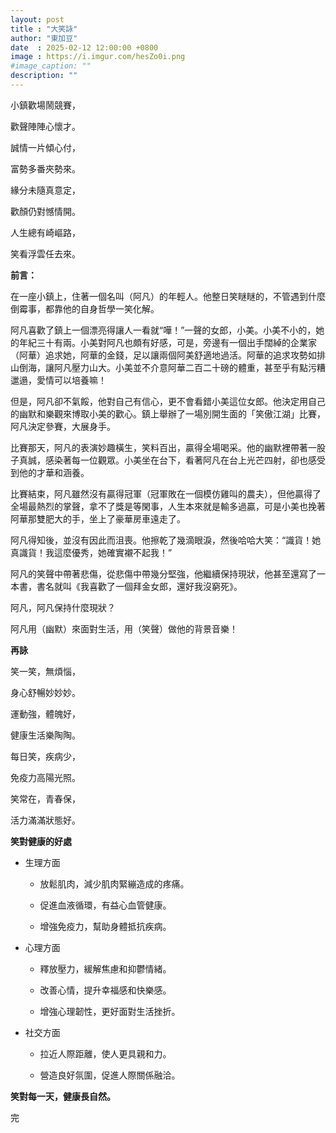 ```yaml
---
layout: post
title : "大笑詠"
author: "東加豆"
date  : 2025-02-12 12:00:00 +0800
image : https://i.imgur.com/hesZo0i.png
#image_caption: ""
description: ""
---
```


小鎮歡場鬧競賽，

歡聲陣陣心懷才。

<!--more-->

誠情一片傾心付，

富勢多番夾勢來。

緣分未隨真意定，

歡顏仍對憾情開。

人生總有崎嶇路，

笑看浮雲任去來。

__前言：__

在一座小鎮上，住著一個名叫（阿凡）的年輕人。他整日笑瞇瞇的，不管遇到什麼倒霉事，都靠他的自身哲學一笑化解。

阿凡喜歡了鎮上一個漂亮得讓人一看就“嘩！”一聲的女郎，小美。小美不小的，她的年紀三十有兩。小美對阿凡也頗有好感，可是，旁邊有一個出手闊綽的企業家（阿華）追求她，阿華的金錢，足以讓兩個阿美舒適地過活。阿華的追求攻勢如排山倒海，讓阿凡壓力山大。小美並不介意阿華二百二十磅的體重，甚至乎有點污糟邋遢，愛情可以培養嘛！

但是，阿凡卻不氣餒，他對自己有信心，更不會看錯小美這位女郎。他決定用自己的幽默和樂觀來博取小美的歡心。鎮上舉辦了一場別開生面的「笑傲江湖」比賽，阿凡決定參賽，大展身手。

比賽那天，阿凡的表演妙趣橫生，笑料百出，贏得全場喝采。他的幽默裡帶著一股子真誠，感染著每一位觀眾。小美坐在台下，看著阿凡在台上光芒四射，卻也感受到他的才華和涵養。

比賽結束，阿凡雖然沒有贏得冠軍（冠軍敗在一個模仿雞叫的農夫），但他贏得了全場最熱烈的掌聲，拿不了獎是等閑事，人生本來就是輸多過贏，可是小美也挽著阿華那雙肥大的手，坐上了豪華房車遠走了。

阿凡得知後，並沒有因此而沮喪。他擦乾了幾滴眼淚，然後哈哈大笑：“識貨！她真識貨！我這麼優秀，她確實襯不起我！”

阿凡的笑聲中帶著悲傷，從悲傷中帶幾分堅強，他繼續保持現狀，他甚至還寫了一本書，書名就叫《我喜歡了一個拜金女郎，還好我沒窮死》。

阿凡，阿凡保持什麼現狀？

阿凡用（幽默）來面對生活，用（笑聲）做他的背景音樂！

__再詠__

笑一笑，無煩惱，

身心舒暢妙妙妙。

運動強，體魄好，

健康生活樂陶陶。

每日笑，疾病少，

免疫力高陽光照。

笑常在，青春保，

活力滿滿狀態好。

__笑對健康的好處__

- 生理方面

  - 放鬆肌肉，減少肌肉緊繃造成的疼痛。

  - 促進血液循環，有益心血管健康。

  - 增強免疫力，幫助身體抵抗疾病。

- 心理方面

  - 釋放壓力，緩解焦慮和抑鬱情緒。

  - 改善心情，提升幸福感和快樂感。

  - 增強心理韌性，更好面對生活挫折。

- 社交方面

  - 拉近人際距離，使人更具親和力。

  - 營造良好氛圍，促進人際關係融洽。

__笑對每一天，健康長自然。__

完

<!--END-->